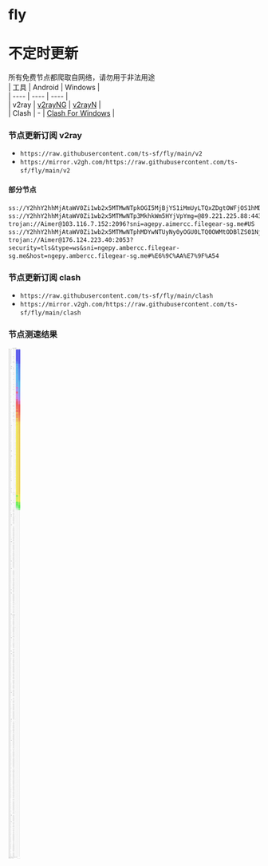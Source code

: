 # fly
# 不定时更新
所有免费节点都爬取自网络，请勿用于非法用途  
|  工具  | Android  | Windows  |  
|  ----  | ----   | ----  |  
| v2ray  | [v2rayNG](https://github.com/2dust/v2rayNG/releases) | [v2rayN](https://github.com/2dust/v2rayN/releases) |  
| Clash  | - | [Clash For Windows](https://github.com/2dust/clashN/releases) | 
  
### 节点更新订阅  v2ray
- `https://raw.githubusercontent.com/ts-sf/fly/main/v2`  
- `https://mirror.v2gh.com/https://raw.githubusercontent.com/ts-sf/fly/main/v2`  

#### 部分节点  
``` 
ss://Y2hhY2hhMjAtaWV0Zi1wb2x5MTMwNTpkOGI5MjBjYS1iMmUyLTQxZDgtOWFjOS1hMDJkOWE1NjI3MGM=@free.2apzhfa.xyz:31311#%F0%9F%87%B0%F0%9F%87%B7KR%E9%9F%A9%E5%9B%BD
ss://Y2hhY2hhMjAtaWV0Zi1wb2x5MTMwNTp3MkhkWm5HYjVpYmg=@89.221.225.88:443#%E6%9C%AA%E7%9F%A52%20671.7KB%2Fs
trojan://Aimer@103.116.7.152:2096?sni=agepy.aimercc.filegear-sg.me#US
ss://Y2hhY2hhMjAtaWV0Zi1wb2x5MTMwNTphMDYwNTUyNy0yOGU0LTQ0OWMtODBlZS01NjQyY2MxNmE4YWY=@176.124.202.137:81#%E6%9C%AA%E7%9F%A53
trojan://Aimer@176.124.223.40:2053?security=tls&type=ws&sni=ngepy.ambercc.filegear-sg.me&host=ngepy.ambercc.filegear-sg.me#%E6%9C%AA%E7%9F%A54
```
### 节点更新订阅  clash
- `https://raw.githubusercontent.com/ts-sf/fly/main/clash`  
- `https://mirror.v2gh.com/https://raw.githubusercontent.com/ts-sf/fly/main/clash`  

### 节点测速结果
![image](traffic.png)
